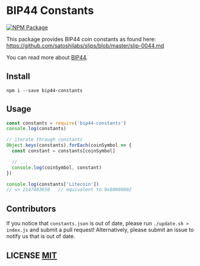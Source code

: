 # BIP44 Constants
[![NPM Package](https://img.shields.io/npm/v/bip44-constants.svg?style=flat-square)](https://www.npmjs.org/package/bip44-constants)

This package provides BIP44 coin constants as found here: https://github.com/satoshilabs/slips/blob/master/slip-0044.md

You can read more about [BIP44](https://github.com/bitcoin/bips/blob/master/bip-0044.mediawiki).


## Install
```
npm i --save bip44-constants
```

## Usage
```js
const constants = require('bip44-constants')
console.log(constants)

// iterate through constants
Object.keys(constants).forEach(coinSymbol => {
  const constant = constants[coinSymbol]

  // ...
  console.log(coinSymbol, constant)
})

console.log(constants['Litecoin'])
// => 2147483650   // equivalent to 0x80000002
```


## Contributors
If you notice that `constants.json` is out of date, please run `./update.sh > index.js` and submit a pull request!
Alternatively,  please submit an issue to notify us that is out of date.


## LICENSE [MIT](LICENSE)
